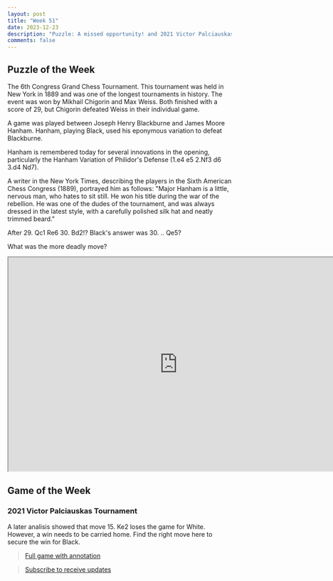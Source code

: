 ```yaml
---
layout: post
title: "Week 51"
date: 2023-12-23
description: "Puzzle: A missed opportunity! and 2021 Victor Palciauskas Tournament"
comments: false
---
```



## Puzzle of the Week

The 6th Congress Grand Chess Tournament. This tournament was held in New York in 1889 and was one of the longest tournaments in history. The event was won by Mikhail Chigorin and Max Weiss. Both finished with a score of 29, but Chigorin defeated Weiss in their individual game.

A game was played between Joseph Henry Blackburne and James Moore Hanham. Hanham, playing Black, used his eponymous variation to defeat Blackburne. 

Hanham is remembered today for several innovations in the opening, particularly the Hanham Variation of Philidor's Defense (1.e4 e5 2.Nf3 d6 3.d4 Nd7).

A writer in the New York Times, describing the players in the Sixth American Chess Congress (1889), portrayed him as follows: "Major Hanham is a little, nervous man, who hates to sit still. He won his title during the war of the rebellion. He was one of the dudes of the tournament, and was always dressed in the latest style, with a carefully polished silk hat and neatly trimmed beard."


After 29. Qc1 Re6 30. Bd2!? 
Black's answer was 30. .. Qe5?

What was the more deadly move?

<iframe src="https://fritz.chessbase.com?fen=3r1bk1/pp3ppn/2p1r2p/q4N1P/3nP1P1/2N3R1/PP1B4/2Q3RK b - - 0 30" style="width:760px;height:480px">
</iframe>



## Game of the Week

### 2021 Victor Palciauskas Tournament

A later analisis showed that move 15. Ke2 loses the game for White. However, a win needs to be carried home. Find the right move here to secure the win for Black.

<div class="cbdiagram"
data-size="400"
data-hint="Remove Defender"
data-solution="R8xc4"
data-moves="1.d4 Nf6 2.c4 e6 3.Nf3 d5 4.Nc3 Be7 5.Bf4 O-O 6.e3 b6 7.cxd5 Nxd5 8.Nxd5 Qxd5 9.Bxc7 Bb4+ 10.Nd2 Ba6 11.Bxb8 Bxf1 12.Kxf1 Rfxb8 13.Nf3 Be7 14.b3 Rc8 15.Ke2 Qb5+ 16.Qd3 Rc2+ 17.Nd2 Qh5+ 18.f3 Rac8 19.Kd1 Bb4 20.g4 Qa5 21.Nc4"
data-play="1000"
data-legend="Find the right move"
data-title="Moskowitz, Bruce vs Schroeer, Egbert">
</div>


> [Full game with annotation](https://share.chessbase.com/SharedGames/game/?p=8rm+LKQkYJhCuF0azkjDIDIvyABBz5Q6Fk0pk7hZBopjFa1JeOL92Ti5ukUhVB2e)

> [Subscribe to receive updates](https://follow.it/senior-chess-improver?leanpub)
